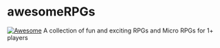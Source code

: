 # awesomeRPGs
[![Awesome](https://awesome.re/badge.svg)](https://awesome.re)
A collection of fun and exciting RPGs and Micro RPGs for 1+ players
